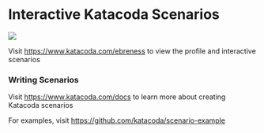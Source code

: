 # Interactive Katacoda Scenarios

[![](http://shields.katacoda.com/katacoda/ebreness/count.svg)](https://www.katacoda.com/ebreness "Get your profile on Katacoda.com")

Visit https://www.katacoda.com/ebreness to view the profile and interactive scenarios

### Writing Scenarios
Visit https://www.katacoda.com/docs to learn more about creating Katacoda scenarios

For examples, visit https://github.com/katacoda/scenario-example
